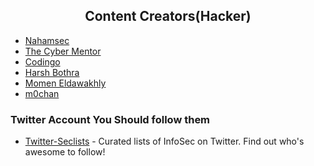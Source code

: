 <h2 align="center">Content Creators(Hacker)</h2>




- [Nahamsec](https://nahamsec.com/)
- [The Cyber Mentor](https://www.thecybermentor.com/)
- [Codingo](https://codingo.com/)
- [Harsh Bothra](https://harshbothra.tech/)
- [Momen Eldawakhly](https://github.com/Cyber-Guy1)
- [m0chan](https://m0chan.github.io/)



### Twitter Account You Should follow them
- [Twitter-Seclists](https://github.com/securibee/Twitter-Seclists) - Curated lists of InfoSec on Twitter. Find out who's awesome to follow! 
